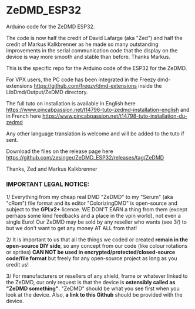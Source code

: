 # ZeDMD_ESP32
Arduino code for the ZeDMD ESP32.

The code is now half the credit of David Lafarge (aka "Zed") and half the credit of Markus Kalkbrenner as he made so many outstanding improvements in the serial communication code that the display on the device is way more smooth and stable than before. Thanks Markus.

This is the specific repo for the Arduino code of the ESP32 for the ZeDMD.

For VPX users, the PC code has been integrated in the Freezy dmd-extensions https://github.com/freezy/dmd-extensions inside the LibDmd/Output/ZeDMD directory.

The full tuto on installation is available in English here https://www.pincabpassion.net/t14796-tuto-zedmd-installation-english and in French here https://www.pincabpassion.net/t14798-tuto-installation-du-zedmd

Any other language translation is welcome and will be added to the tuto if sent.

Download the files on the release page here https://github.com/zesinger/ZeDMD_ESP32/releases/tag/ZeDMD

Thanks, Zed and Markus Kalkbrenner

### IMPORTANT LEGAL NOTICE:

1/ Everything from my cheap real DMD "ZeDMD" to my "Serum" (aka "cRom") file format and its editor "ColorizingDMD" is open-source and subject to the **GPLv2+** licence.
WE DON'T EARN a thing from them (except perhaps some kind feedbacks and a place in the vpin world), not even a single Euro!
Our ZeDMD may be sold by any reseller who wants (see 3/) to but we don't want to get any money AT ALL from that!

2/ It is important to us that all the things we coded or created **remain in the open-source DIY side**, so any concept from our code (like colour rotations or sprites) **CAN NOT be used in encrypted/protected/closed-source code/file format** but freely for any open-source project as long as you credit us!

3/ For manufacturers or resellers of any shield, frame or whatever linked to the ZeDMD, our only request is that the device is **ostensibly called as "ZeDMD something"**. "ZeDMD" should be what you see first when you look at the device. Also, **a link to this Github** should be provided with the device.
